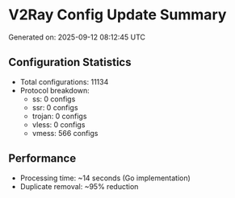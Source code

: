 # V2Ray Config Update Summary
Generated on: 2025-09-12 08:12:45 UTC

## Configuration Statistics
- Total configurations: 11134
- Protocol breakdown:
  - ss: 0 configs
  - ssr: 0 configs
  - trojan: 0 configs
  - vless: 0 configs
  - vmess: 566 configs

## Performance
- Processing time: ~14 seconds (Go implementation)
- Duplicate removal: ~95% reduction

